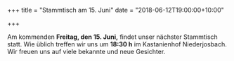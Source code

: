 +++
title = "Stammtisch am 15. Juni"
date = "2018-06-12T19:00:00+10:00"

+++

Am kommenden **Freitag, den 15. Juni,** findet unser nächster Stammtisch statt. Wie üblich treffen wir uns um **18:30 h** im Kastanienhof Niederjosbach. Wir freuen uns auf viele bekannte und neue Gesichter.
 
